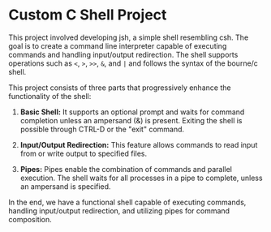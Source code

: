 # Custom C Shell Project

This project involved developing jsh, a simple shell resembling csh. The goal is to create a command line interpreter capable of executing commands and handling input/output redirection. The shell supports operations such as `<`, `>`, `>>`, `&`, and `|` and follows the syntax of the bourne/c shell.

This project consists of three parts that progressively enhance the functionality of the shell:

1. **Basic Shell:** It supports an optional prompt and waits for command completion unless an ampersand (&) is present. Exiting the shell is possible through CTRL-D or the "exit" command.

2. **Input/Output Redirection:** This feature allows commands to read input from or write output to specified files.

3. **Pipes:** Pipes enable the combination of commands and parallel execution. The shell waits for all processes in a pipe to complete, unless an ampersand is specified.

In the end, we have a functional shell capable of executing commands, handling input/output redirection, and utilizing pipes for command composition.

